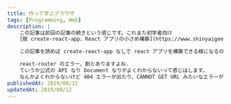 ```yaml
---
title: 作って学ぶブラウザ
tags: [Programming, Web]
description: |
    この記事は前回の記事の続きという感じです。これまた初学者向け
    [脱 create-react-app、React アプリの小さめ構築](https://www.shinyaigeek.com/p/22)

    この記事を読めば create-react-app なしで react アプリを構築できる様になるのですが、その続きとしてこの記事では react-router について扱おうと思います(開発していて思いの外どぶったので)

    react-router のエラー、割とありますよね.
    ていうか公式の API なり Document なりがよくわからないって感じはします。
    なんかよくわからないけど 404 エラーが出たり、CANNOT GET URL みたいなエラーが出たり、僕もこれでどぶって、いい感じの日本語記事が見つからなかったのもあってじゃあ紹介しておこうかなという感じです。
publishedAt: 2019/08/12
updatedAt: 2019/08/12
---
```


